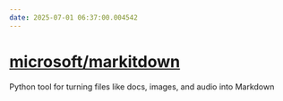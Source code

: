 ```yaml
---
date: 2025-07-01 06:37:00.004542
---
```


# [microsoft/markitdown](https://github.com/microsoft/markitdown)

Python tool for turning files like docs, images, and audio into Markdown
